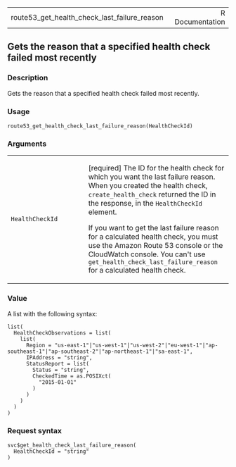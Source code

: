 <table style="width: 100%;">
<tbody>
<tr class="odd">
<td>route53_get_health_check_last_failure_reason</td>
<td style="text-align: right;">R Documentation</td>
</tr>
</tbody>
</table>

## Gets the reason that a specified health check failed most recently

### Description

Gets the reason that a specified health check failed most recently.

### Usage

    route53_get_health_check_last_failure_reason(HealthCheckId)

### Arguments

<table>
<colgroup>
<col style="width: 35%" />
<col style="width: 65%" />
</colgroup>
<tbody>
<tr class="odd">
<td><code
id="route53_get_health_check_last_failure_reason_:_HealthCheckId">HealthCheckId</code></td>
<td><p>[required] The ID for the health check for which you want the
last failure reason. When you created the health check,
<code>create_health_check</code> returned the ID in the response, in the
<code>HealthCheckId</code> element.</p>
<p>If you want to get the last failure reason for a calculated health
check, you must use the Amazon Route 53 console or the CloudWatch
console. You can't use <code>get_health_check_last_failure_reason</code>
for a calculated health check.</p></td>
</tr>
</tbody>
</table>

### Value

A list with the following syntax:

    list(
      HealthCheckObservations = list(
        list(
          Region = "us-east-1"|"us-west-1"|"us-west-2"|"eu-west-1"|"ap-southeast-1"|"ap-southeast-2"|"ap-northeast-1"|"sa-east-1",
          IPAddress = "string",
          StatusReport = list(
            Status = "string",
            CheckedTime = as.POSIXct(
              "2015-01-01"
            )
          )
        )
      )
    )

### Request syntax

    svc$get_health_check_last_failure_reason(
      HealthCheckId = "string"
    )
